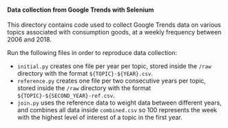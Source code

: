 #### Data collection from Google Trends with Selenium

This directory contains code used to collect Google Trends data on various topics associated with consumption goods, at a weekly frequency between 2006 and 2018.

Run the following files in order to reproduce data collection:
- ```initial.py``` creates one file per year per topic, stored inside the ```/raw``` directory with the format ```${TOPIC}-${YEAR}.csv```.
- ```reference.py``` creates one file per two consecutive years per topic, stored inside the ```/raw``` directory with the format ```${TOPIC}-${SECOND_YEAR}-ref.csv```.
- ```join.py``` uses the reference data to weight data between different years, and combines all data inside ```combined.csv``` so 100 represents the week with the highest level of interest of a topic in the first year.